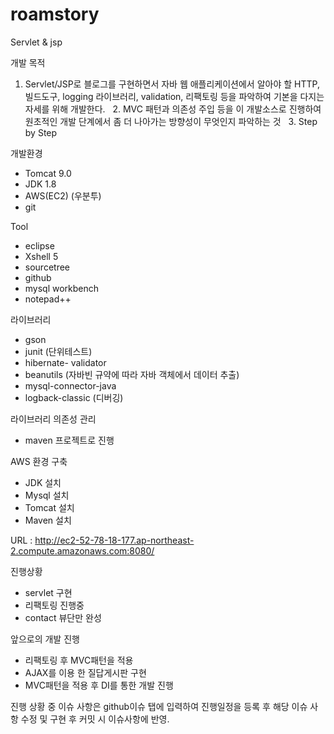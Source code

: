 # roamstory
Servlet &amp; jsp 

개발 목적
   1. Servlet/JSP로 블로그를 구현하면서 자바 웹 애플리케이션에서 알아야 할 HTTP,빌드도구, 
   logging 라이브러리, validation, 리팩토링 등을 파악하여 기본을 다지는 자세를 위해 개발한다.
   2. MVC 패턴과 의존성 주입 등을 이 개발소스로 진행하여 원초적인 개발 단계에서 좀 더 나아가는 방향성이 무엇인지 파악하는 것
   3. Step by Step

개발환경
- Tomcat 9.0
- JDK 1.8
- AWS(EC2) (우분투)
- git

Tool
 - eclipse
 - Xshell 5 
 - sourcetree
 - github
 - mysql workbench
 - notepad++
 
라이브러리
 - gson
 - junit (단위테스트)
 - hibernate- validator
 - beanutils (자바빈 규약에 따라 자바 객체에서 데이터 추출)
 - mysql-connector-java
 - logback-classic (디버깅)
 
라이브러리 의존성 관리
 - maven 프로젝트로 진행
 
AWS 환경 구축
- JDK 설치
- Mysql 설치
- Tomcat 설치
- Maven 설치
 
 
URL : http://ec2-52-78-18-177.ap-northeast-2.compute.amazonaws.com:8080/
 
진행상황
- servlet 구현
- 리팩토링 진행중
- contact 뷰단만 완성 

앞으로의 개발 진행
- 리팩토링 후 MVC패턴을 적용
- AJAX를 이용 한 질답게시판 구현
- MVC패턴을 적용 후 DI를 통한 개발 진행

진행 상황 중 이슈 사항은 github이슈 탭에 입력하여 진행일정을 등록 후 해당 이슈 사항 수정 및 구현 후 커밋 시 이슈사항에 반영.
